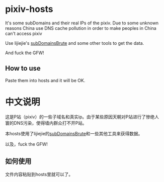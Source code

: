 # pixiv-hosts
It's some subDomains and their real IPs of the pixiv. Due to some unknown reasons China use DNS cache pollution in order to make peoples in China can't access pixiv


Use lijiejie's [subDomainsBrute](https://github.com/lijiejie/subDomainsBrute) and some other tools to get the data.


And fuck the GFW!


## How to use


Paste them into hosts and it will be OK.



# 中文说明
这是P站（pixiv）的一些子域名和真实ip。由于某些原因天朝对P站进行了惨绝人寰的DNS污染，使得墙内群众打不开P站。


本hosts使用了lijiejie的[subDomainsBrute](https://github.com/lijiejie/subDomainsBrute)和一些其他工具来获得数据。

以及，fuck the GFW!


## 如何使用

文件内容粘贴到hosts里就可以了。
